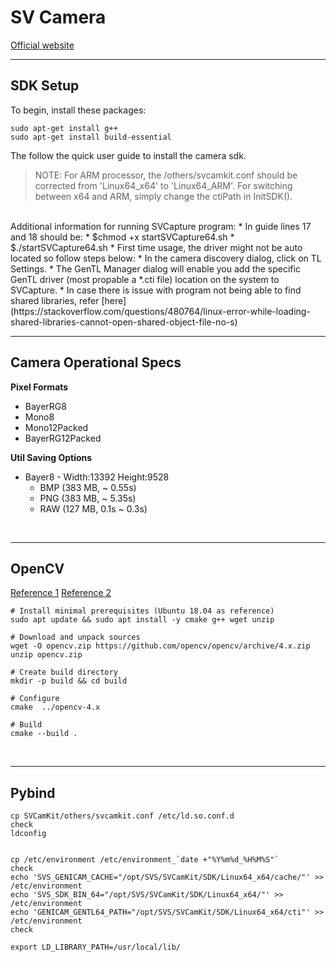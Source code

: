 # SV Camera

[Official website](https://www.svs-vistek.com/en/industrial-cameras/svs-camera-detail.php?id=shr661CXGE)

------

## SDK Setup

To begin, install these packages:
```
sudo apt-get install g++
sudo apt-get install build-essential
```

The follow the quick user guide to install the camera sdk.

> NOTE: For ARM processor, the /others/svcamkit.conf should be corrected from 'Linux64_x64' to 'Linux64_ARM'.
> For switching between x64 and ARM, simply change the ctiPath in InitSDK().

<br>
Additional information for running SVCapture program:
* In guide lines 17 and 18 should be:
    * $chmod +x startSVCapture64.sh
    * $./startSVCapture64.sh
* First time usage, the driver might not be auto located so follow steps below:
    * In the camera discovery dialog, click on TL Settings.
    * The GenTL Manager dialog will enable you add the specific GenTL driver (most propable a *.cti file) location on the system to SVCapture.
* In case there is issue with program not being able to find shared libraries, refer [here](https://stackoverflow.com/questions/480764/linux-error-while-loading-shared-libraries-cannot-open-shared-object-file-no-s)

<br>

------

## Camera Operational Specs

**Pixel Formats**
* BayerRG8
* Mono8
* Mono12Packed
* BayerRG12Packed

**Util Saving Options**
* Bayer8 - Width:13392 Height:9528
    * BMP (383 MB, ~ 0.55s)
    * PNG (383 MB, ~ 5.35s)
    * RAW (127 MB, 0.1s ~ 0.3s)
<br>

------

## OpenCV

[Reference 1](https://docs.opencv.org/4.x/d7/d9f/tutorial_linux_install.html?ref=wasyresearch.com)
[Reference 2](https://www.geeksforgeeks.org/how-to-install-opencv-in-c-on-linux/)

```
# Install minimal prerequisites (Ubuntu 18.04 as reference)
sudo apt update && sudo apt install -y cmake g++ wget unzip

# Download and unpack sources
wget -O opencv.zip https://github.com/opencv/opencv/archive/4.x.zip
unzip opencv.zip

# Create build directory
mkdir -p build && cd build

# Configure
cmake  ../opencv-4.x
 
# Build
cmake --build .
```
<br>

------

## Pybind


```
cp SVCamKit/others/svcamkit.conf /etc/ld.so.conf.d
check
ldconfig


cp /etc/environment /etc/environment_`date +"%Y%m%d_%H%M%S"`
check
echo 'SVS_GENICAM_CACHE="/opt/SVS/SVCamKit/SDK/Linux64_x64/cache/"' >> /etc/environment
echo 'SVS_SDK_BIN_64="/opt/SVS/SVCamKit/SDK/Linux64_x64/"' >> /etc/environment
echo 'GENICAM_GENTL64_PATH="/opt/SVS/SVCamKit/SDK/Linux64_x64/cti"' >> /etc/environment
check

export LD_LIBRARY_PATH=/usr/local/lib/
```